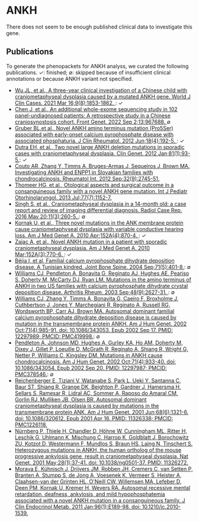 # ANKH

There does not seem to be enough published clinical data to investigate this gene.


## Publications
To generate the phenopackets for ANKH analyss, we curated the following publications.  &#x2713;: finished; &empty;: skipped because of insufficient clinical annotations or because ANKH variant not specified.


* [Wu JL, et al., A three-year clinical investigation of a Chinese child with craniometaphyseal dysplasia caused by a mutated ANKH gene. World J Clin Cases. 2021 Mar 16;9(8):1853-1862. ](https://pubmed.ncbi.nlm.nih.gov/33748234/): &#x2713;
* [Chen J, et al., An additional whole-exome sequencing study in 102 panel-undiagnosed patients: A retrospective study in a Chinese craniosynostosis cohort. Front Genet. 2022 Sep 2;13:967688. ](https://pubmed.ncbi.nlm.nih.gov/36118902/) &empty;
* [Gruber BL,et al., Novel ANKH amino terminus mutation (Pro5Ser) associated with early-onset calcium pyrophosphate disease with associated phosphaturia. J Clin Rheumatol. 2012 Jun;18(4):192-5. ](https://pubmed.ncbi.nlm.nih.gov/22647861/): &#x2713;
* [Dutra EH, et al., Two novel large ANKH deletion mutations in sporadic cases with craniometaphyseal dysplasia. Clin Genet. 2012 Jan;81(1):93-5.](https://pubmed.ncbi.nlm.nih.gov/22150416/): &#x2713;
* [Couto AR, Zhang Y, Timms A, Bruges-Armas J, Sequeiros J, Brown MA. Investigating ANKH and ENPP1 in Slovakian families with chondrocalcinosis. Rheumatol Int. 2012 Sep;32(9):2745-51. ](https://pubmed.ncbi.nlm.nih.gov/21811784/)
* [Thomeer HG, et al., Otological aspects and surgical outcome in a consanguineous family with a novel ANKH gene mutation. Int J Pediatr Otorhinolaryngol. 2013 Jul;77(7):1152-7.](https://pubmed.ncbi.nlm.nih.gov/23726953/)
* [Singh S, et al., Craniometaphyseal dysplasia in a 14-month old: a case report and review of imaging differential diagnosis. Radiol Case Rep. 2016 May 20;11(3):260-5..](https://pubmed.ncbi.nlm.nih.gov/27594963/): &empty;
* [Kornak U, et al., Three novel mutations in the ANK membrane protein cause craniometaphyseal dysplasia with variable conductive hearing loss. Am J Med Genet A. 2010 Apr;152A(4):870-4. ](https://pubmed.ncbi.nlm.nih.gov/20358596/): &#x2713;
* [Zajac A, et al., Novel ANKH mutation in a patient with sporadic craniometaphyseal dysplasia. Am J Med Genet A. 2010 Mar;152A(3):770-6. ](https://pubmed.ncbi.nlm.nih.gov/20186813/): &#x2713;
* [Béjia I, et al, Familial calcium pyrophosphate dihydrate deposition disease. A Tunisian kindred. Joint Bone Spine. 2004 Sep;71(5):401-8.](https://pubmed.ncbi.nlm.nih.gov/15474392/):  &empty;
* [Williams CJ, Pendleton A, Bonavita G, Reginato AJ, Hughes AE, Peariso S, Doherty M, McCarty DJ, Ryan LM. Mutations in the amino terminus of ANKH in two US families with calcium pyrophosphate dihydrate crystal deposition disease. Arthritis Rheum. 2003 Sep;48(9):2627-31. ](https://pubmed.ncbi.nlm.nih.gov/13130483/):  &empty;
* [Williams CJ, Zhang Y, Timms A, Bonavita G, Caeiro F, Broxholme J, Cuthbertson J, Jones Y, Marchegiani R, Reginato A, Russell RG, Wordsworth BP, Carr AJ, Brown MA. Autosomal dominant familial calcium pyrophosphate dihydrate deposition disease is caused by mutation in the transmembrane protein ANKH. Am J Hum Genet. 2002 Oct;71(4):985-91. doi: 10.1086/343053. Epub 2002 Sep 17. PMID: 12297989; PMCID: PMC419998.](https://pubmed.ncbi.nlm.nih.gov/12297989/):  &empty;
* [Pendleton A, Johnson MD, Hughes A, Gurley KA, Ho AM, Doherty M, Dixey J, Gillet P, Loeuille D, McGrath R, Reginato A, Shiang R, Wright G, Netter P, Williams C, Kingsley DM. Mutations in ANKH cause chondrocalcinosis. Am J Hum Genet. 2002 Oct;71(4):933-40. doi: 10.1086/343054. Epub 2002 Sep 20. PMID: 12297987; PMCID: PMC378546.](https://pubmed.ncbi.nlm.nih.gov/12297987/):  &empty;
* [Reichenberger E, Tiziani V, Watanabe S, Park L, Ueki Y, Santanna C, Baur ST, Shiang R, Grange DK, Beighton P, Gardner J, Hamersma H, Sellars S, Ramesar R, Lidral AC, Sommer A, Raposo do Amaral CM, Gorlin RJ, Mulliken JB, Olsen BR. Autosomal dominant craniometaphyseal dysplasia is caused by mutations in the transmembrane protein ANK. Am J Hum Genet. 2001 Jun;68(6):1321-6. doi: 10.1086/320612. Epub 2001 Apr 16. PMID: 11326338; PMCID: PMC1226118.](https://pubmed.ncbi.nlm.nih.gov/11326338/)
* [Nürnberg P, Thiele H, Chandler D, Höhne W, Cunningham ML, Ritter H, Leschik G, Uhlmann K, Mischung C, Harrop K, Goldblatt J, Borochowitz ZU, Kotzot D, Westermann F, Mundlos S, Braun HS, Laing N, Tinschert S. Heterozygous mutations in ANKH, the human ortholog of the mouse progressive ankylosis gene, result in craniometaphyseal dysplasia. Nat Genet. 2001 May;28(1):37-41. doi: 10.1038/ng0501-37. PMID: 11326272.](https://pubmed.ncbi.nlm.nih.gov/11326272/)
* [Morava E, Kühnisch J, Drijvers JM, Robben JH, Cremers C, van Setten P, Branten A, Stumpp S, de Jong A, Voesenek K, Vermeer S, Heister A, Claahsen-van der Grinten HL, O'Neill CW, Willemsen MA, Lefeber D, Deen PM, Kornak U, Kremer H, Wevers RA. Autosomal recessive mental retardation, deafness, ankylosis, and mild hypophosphatemia associated with a novel ANKH mutation in a consanguineous family. J Clin Endocrinol Metab. 2011 Jan;96(1):E189-98. doi: 10.1210/jc.2010-1539. ](https://pubmed.ncbi.nlm.nih.gov/20943778/)